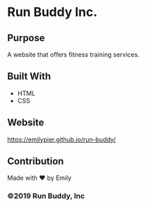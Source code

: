 # Run Buddy Inc.

## Purpose
A website that offers fitness training services. 

## Built With
* HTML
* CSS

## Website
https://emilypier.github.io/run-buddy/

## Contribution
Made with ❤️ by Emily

### ©️2019 Run Buddy, Inc 
